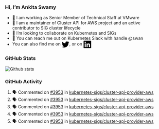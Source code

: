 ### Hi, I’m Ankita Swamy

- 💼 I am working as Senior Member of Technical Staff at VMware
- 👀 I am a maintainer of Cluster API for AWS project and an active contributor to SIG cluster lifecycle
- 💞️ I’m looking to collaborate on Kubernetes and SIGs
- 💬 You can reach me out on Kubernetes Slack with handle @swan
- You can also find me on <a href="https://twitter.com/SwamyAnkita" target="blank"><img align="center" src="https://raw.githubusercontent.com/Ankitasw/Ankitasw/master/svg/twitter.svg" alt="Ankitasw" height="25" width="25" color="#1DA1f2" /></a>, or on <a href="https://www.linkedin.com/in/Ankitaswamy/" target="blank"><img align="center" src="https://raw.githubusercontent.com/Ankitasw/Ankitasw/master/svg/linkedin.svg" alt="Ankitasw" height="25" width="25" /></a>

### GitHub Stats
![Github stats](https://github-readme-stats.vercel.app/api?username=Ankitasw&count_private=true&show_icons=true&theme=tokyonight)

### GitHub Activity 
<!--START_SECTION:activity-->
1. 🗣 Commented on [#3953](https://github.com/kubernetes-sigs/cluster-api-provider-aws/issues/3953) in [kubernetes-sigs/cluster-api-provider-aws](https://github.com/kubernetes-sigs/cluster-api-provider-aws)
2. 🗣 Commented on [#3953](https://github.com/kubernetes-sigs/cluster-api-provider-aws/issues/3953) in [kubernetes-sigs/cluster-api-provider-aws](https://github.com/kubernetes-sigs/cluster-api-provider-aws)
3. 🗣 Commented on [#3953](https://github.com/kubernetes-sigs/cluster-api-provider-aws/issues/3953) in [kubernetes-sigs/cluster-api-provider-aws](https://github.com/kubernetes-sigs/cluster-api-provider-aws)
4. 🗣 Commented on [#3953](https://github.com/kubernetes-sigs/cluster-api-provider-aws/issues/3953) in [kubernetes-sigs/cluster-api-provider-aws](https://github.com/kubernetes-sigs/cluster-api-provider-aws)
5. 🗣 Commented on [#3953](https://github.com/kubernetes-sigs/cluster-api-provider-aws/issues/3953) in [kubernetes-sigs/cluster-api-provider-aws](https://github.com/kubernetes-sigs/cluster-api-provider-aws)
<!--END_SECTION:activity-->
